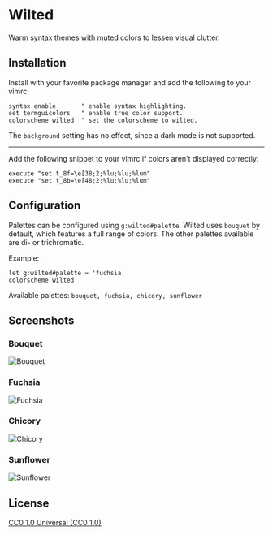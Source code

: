 # Wilted

Warm syntax themes with muted colors to lessen visual clutter.

## Installation

Install with your favorite package manager and add the following to your vimrc:

```
syntax enable       " enable syntax highlighting.
set termguicolors   " enable true color support.
colorscheme wilted  " set the colorscheme to wilted.
```

The `background` setting has no effect, since a dark mode is not supported.

--- 

Add the following snippet to your vimrc if colors aren't displayed correctly:

```
execute "set t_8f=\e[38;2;%lu;%lu;%lum"
execute "set t_8b=\e[48;2;%lu;%lu;%lum"
```

## Configuration

Palettes can be configured using `g:wilted#palette`. Wilted uses `bouquet` by
default, which features a full range of colors. The other palettes available
are di- or trichromatic.

Example:

```
let g:wilted#palette = 'fuchsia'
colorscheme wilted
```

Available palettes: `bouquet, fuchsia, chicory, sunflower`

## Screenshots

### Bouquet

![Bouquet](https://i.imgur.com/mlUAJWD.png)

### Fuchsia

![Fuchsia](https://i.imgur.com/qpXlyp6.png)

### Chicory

![Chicory](https://i.imgur.com/vT9pdNJ.png)

### Sunflower

![Sunflower](https://i.imgur.com/J9ednfT.png)

## License

[CC0 1.0 Universal (CC0 1.0)](https://creativecommons.org/publicdomain/zero/1.0/)
